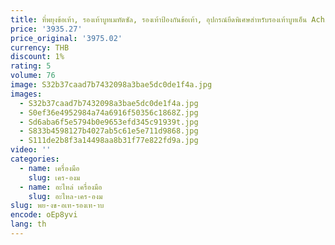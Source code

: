 ```yaml
---
title: ที่พยุงข้อเท้า, รองเท้าบูทเมทัตซัล, รองเท้าป้องกันข้อเท้า, อุปกรณ์ยึดพิเศษสําหรับรองเท้าบูทเอ็น Achilles ที่ช่วยยิปซั่มหักข้อเท้า
price: '3935.27'
price_original: '3975.02'
currency: THB
discount: 1%
rating: 5
volume: 76
image: S32b37caad7b7432098a3bae5dc0de1f4a.jpg
images:
  - S32b37caad7b7432098a3bae5dc0de1f4a.jpg
  - S0ef36e4952984a74a6916f50356c1868Z.jpg
  - Sd6aba6f5e5794b0e9653efd345c91939t.jpg
  - S833b4598127b4027ab5c61e5e711d9868.jpg
  - S111de2b8f3a14498aa8b31f77e822fd9a.jpg
video: ''
categories:
  - name: เครื่องมือ
    slug: เคร-องม
  - name: อะไหล่ เครื่องมือ
    slug: อะไหล-เคร-องม
slug: พย-งข-อเท-รองเท-าบ
encode: oEp8yvi
lang: th
---
```

  